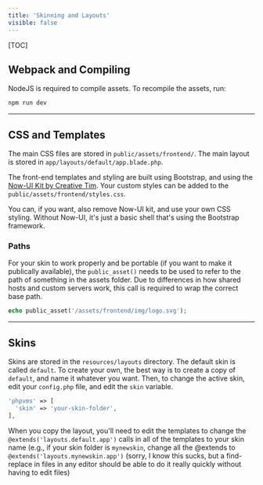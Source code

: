```yaml
---
title: 'Skinning and Layouts'
visible: false
---
```


[TOC]

## Webpack and Compiling

NodeJS is required to compile assets. To recompile the assets, run:

```sh
npm run dev
```

***

## CSS and Templates

The main CSS files are stored in `public/assets/frontend/`. The main layout is stored in `app/layouts/default/app.blade.php`. 

The front-end templates and styling are built using Bootstrap, and using the [Now-UI Kit by Creative Tim](http://demos.creative-tim.com/now-ui-kit/index.html). Your custom styles can be added to the `public/assets/frontend/styles.css`.

You can, if you want, also remove Now-UI kit, and use your own CSS styling. Without Now-UI, it's just a basic shell that's using the Bootstrap framework.

### Paths

For your skin to work properly and be portable (if you want to make it publically available), the `public_asset()` needs to be used to refer to the path of something in the assets folder. Due to differences in how shared hosts and custom servers work, this call is required to wrap the correct base path.

```php
echo public_asset('/assets/frontend/img/logo.svg');
```

***

## Skins

Skins are stored in the `resources/layouts` directory. The default skin is called `default`. To create your own, the best way is to create a copy of `default`, and name it whatever you want. Then, to change the active skin, edit your `config.php` file, and edit the `skin` variable.

```php
'phpvms' => [
  'skin' => 'your-skin-folder',
],  
```

When you copy the layout, you'll need to edit the templates to change the `@extends('layouts.default.app')` calls in all of the templates to your skin name (e.g., if your skin folder is `mynewskin`, change all the @extends to `@extends('layouts.mynewskin.app')` (sorry, I know this sucks, but a find-replace in files in any editor should be able to do it really quickly without having to edit files)